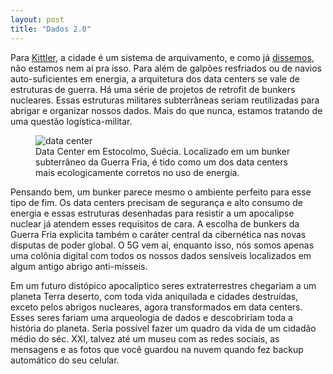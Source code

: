 ```yaml
---
layout: post
title: "Dados 2.0"
---
```


<!-- wp:paragraph -->
<p>Para <a href="http://www.lamarre-mediaken.com/Site/Film_279_0_files/The-City-Is-a-Medium-Kittler.pdf">Kittler</a>, a cidade é um sistema de arquivamento, e como já <a href="https://geisterstadte.github.io/2021/06/25/dados.html" data-type="URL" data-id="https://geisterstadte.github.io/2021/06/25/dados.html">dissemos</a>, não estamos nem aí pra isso. Para além de galpões resfriados ou de navios auto-suficientes em energia, a arquitetura dos data centers se vale de estruturas de guerra. Há uma série de projetos de retrofit de bunkers nucleares. Essas estruturas militares subterrâneas seriam reutilizadas para abrigar e organizar nossos dados. Mais do que nunca, estamos tratando de uma questão logística-militar.   </p>
<!-- /wp:paragraph -->

<!-- wp:image -->
<figure class="wp-block-image"><img src="https://www.bahnhof.net/build/images/aboutbahnhof.2cc94c7f.jpg" alt="data center"/><figcaption>Data Center em Estocolmo, Suécia. Localizado em um bunker subterrâneo da Guerra Fria, é tido como um dos data centers mais ecologicamente corretos no uso de energia.</figcaption></figure>
<!-- /wp:image -->

<!-- wp:paragraph -->
<p>Pensando bem, um bunker parece mesmo o ambiente perfeito para esse tipo de fim. Os data centers precisam de segurança e alto consumo de energia e essas estruturas desenhadas para resistir a um apocalipse nuclear já atendem esses requisitos de cara. A escolha de bunkers da Guerra Fria explicita também o caráter central da cibernética nas novas disputas de poder global. O 5G vem aí, enquanto isso, nós somos apenas uma colônia digital com todos os nossos dados sensíveis localizados em algum antigo abrigo anti-mísseis.</p>
<!-- /wp:paragraph -->

<!-- wp:paragraph -->
<p>Em um futuro distópico apocalíptico seres extraterrestres chegariam a um planeta Terra deserto, com toda vida aniquilada e cidades destruídas, exceto pelos abrigos nucleares, agora transformados em data centers. Esses seres fariam uma arqueologia de dados e descobririam toda a história do planeta. Seria possível fazer um quadro da vida de um cidadão médio do séc. XXI, talvez até um museu com as redes sociais, as mensagens e as fotos que você guardou na nuvem quando fez backup automático do seu celular.</p>
<!-- /wp:paragraph -->
